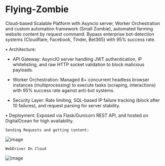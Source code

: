 # Flying-Zombie 

Cloud-based Scalable Platform with Asyncio server, Worker Orchestration and custom automation framework (Small Zombie), automated farming website content by request command. Bypass enterprise bot-detection systems (Cloudflare, Facebook, Tinder, Bet365) with 95% success rate.

•	Architecture:
- API Gateway: AsyncIO server handling JWT authentication, IP whitelisting, and raw HTTP socket validation to block malicious payloads.
    
- Worker Orchestration: Managed 8+ concurrent headless browser instances (multiprocessing) to execute tasks (scraping, interactions) with 95% success rate against anti-bot systems.
    
- Security Layer: Rate limiting, SQL-based IP failure tracking (block after 10 failures), and request parsing for server stability.  

•	Deployment: Exposed via Flask/Gunicorn REST API, and hosted on DigitalOcean for high availability.



`Sending Requests and getting content:`

![image](https://github.com/user-attachments/assets/75fd4969-15c9-4352-89fb-495f0566e222)




`WebDriver On Cloud`

![image](https://github.com/user-attachments/assets/a738e54e-3a46-4a38-b711-55878b1db190)

